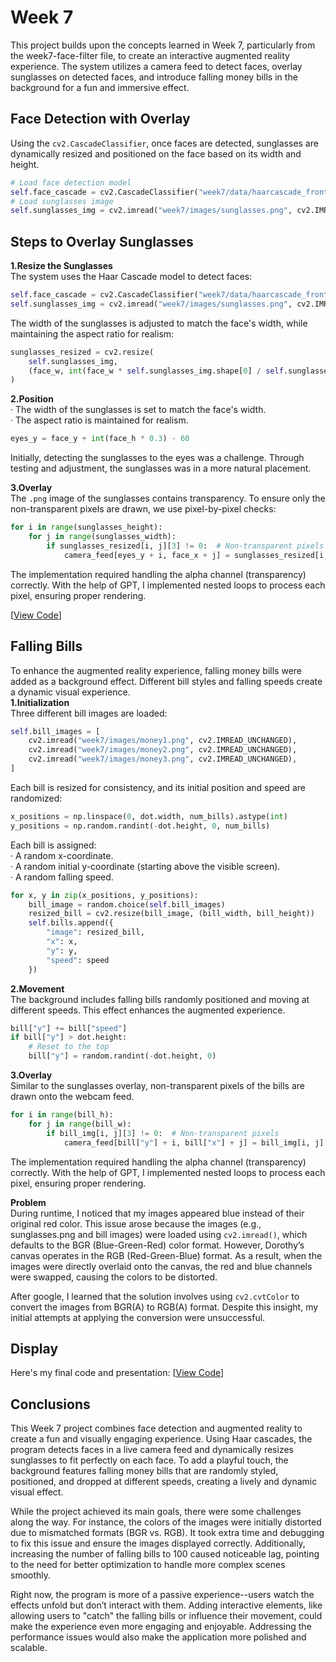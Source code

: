 # **Week 7**
This project builds upon the concepts learned in Week 7, particularly from the week7-face-filter file, to create an interactive augmented reality experience. The system utilizes a camera feed to detect faces, overlay sunglasses on detected faces, and introduce falling money bills in the background for a fun and immersive effect.

## **Face Detection with Overlay**
Using the `cv2.CascadeClassifier`, once faces are detected, sunglasses are dynamically resized and positioned on the face based on its width and height.

```python
# Load face detection model
self.face_cascade = cv2.CascadeClassifier("week7/data/haarcascade_frontalface_default.xml")
# Load sunglasses image
self.sunglasses_img = cv2.imread("week7/images/sunglasses.png", cv2.IMREAD_UNCHANGED)  
```

## **Steps to Overlay Sunglasses** ##  
**1.Resize the Sunglasses**    
The system uses the Haar Cascade model to detect faces:  

```python
self.face_cascade = cv2.CascadeClassifier("week7/data/haarcascade_frontalface_default.xml")
self.sunglasses_img = cv2.imread("week7/images/sunglasses.png", cv2.IMREAD_UNCHANGED)  
```

The width of the sunglasses is adjusted to match the face's width, while maintaining the aspect ratio for realism: 

```python
sunglasses_resized = cv2.resize(
    self.sunglasses_img, 
    (face_w, int(face_w * self.sunglasses_img.shape[0] / self.sunglasses_img.shape[1]))
)
```

**2.Position**      
· The width of the sunglasses is set to match the face's width.      
· The aspect ratio is maintained for realism.      

```python
eyes_y = face_y + int(face_h * 0.3) - 60
```
Initially, detecting the sunglasses to the eyes was a challenge. Through testing and adjustment, the sunglasses was in a more natural placement.

**3.Overlay**  
The `.png` image of the sunglasses contains transparency. To ensure only the non-transparent pixels are drawn, we use pixel-by-pixel checks:    

```python
for i in range(sunglasses_height):
    for j in range(sunglasses_width):
        if sunglasses_resized[i, j][3] != 0:  # Non-transparent pixels
            camera_feed[eyes_y + i, face_x + j] = sunglasses_resized[i, j][:3]
```
The implementation required handling the alpha channel (transparency) correctly. With the help of GPT, I implemented nested loops to process each pixel, ensuring proper rendering.  

[[View Code](./sunglasses.py)]

[](https://git.arts.ac.uk/23040253/Yixuan_Xiong_portfolio-STEM/assets/1195/149f1e95-4f92-4841-afbe-285dd77b85ce)

## **Falling Bills** ##    
To enhance the augmented reality experience, falling money bills were added as a background effect. Different bill styles and falling speeds create a dynamic visual experience.  
**1.Initialization**    
Three different bill images are loaded:  

```python
self.bill_images = [
    cv2.imread("week7/images/money1.png", cv2.IMREAD_UNCHANGED),
    cv2.imread("week7/images/money2.png", cv2.IMREAD_UNCHANGED),
    cv2.imread("week7/images/money3.png", cv2.IMREAD_UNCHANGED),
]
```
Each bill is resized for consistency, and its initial position and speed are randomized:  

```python
x_positions = np.linspace(0, dot.width, num_bills).astype(int)
y_positions = np.random.randint(-dot.height, 0, num_bills)
```
  
Each bill is assigned:    
· A random x-coordinate.  
· A random initial y-coordinate (starting above the visible screen).    
· A random falling speed.   

```python
for x, y in zip(x_positions, y_positions):
    bill_image = random.choice(self.bill_images)
    resized_bill = cv2.resize(bill_image, (bill_width, bill_height))
    self.bills.append({
        "image": resized_bill,
        "x": x,
        "y": y,
        "speed": speed
    })
```

**2.Movement**    
The background includes falling bills randomly positioned and moving at different speeds. This effect enhances the augmented experience.  

```python
bill["y"] += bill["speed"]
if bill["y"] > dot.height:
    # Reset to the top
    bill["y"] = random.randint(-dot.height, 0)  
```
**3.Overlay**    
Similar to the sunglasses overlay, non-transparent pixels of the bills are drawn onto the webcam feed.  

```python
for i in range(bill_h):
    for j in range(bill_w):
        if bill_img[i, j][3] != 0:  # Non-transparent pixels
            camera_feed[bill["y"] + i, bill["x"] + j] = bill_img[i, j][:3]
```
The implementation required handling the alpha channel (transparency) correctly. With the help of GPT, I implemented nested loops to process each pixel, ensuring proper rendering.  

**Problem**    
During runtime, I noticed that my images appeared blue instead of their original red color. This issue arose because the images (e.g., sunglasses.png and bill images) were loaded using `cv2.imread()`, which defaults to the BGR (Blue-Green-Red) color format. However, Dorothy’s canvas operates in the RGB (Red-Green-Blue) format. As a result, when the images were directly overlaid onto the canvas, the red and blue channels were swapped, causing the colors to be distorted.  

After google, I learned that the solution involves using `cv2.cvtColor` to convert the images from BGR(A) to RGB(A) format. Despite this insight, my initial attempts at applying the conversion were unsuccessful.  

## **Display**  
Here's my final code and presentation: [[View Code](./rich_guy.py)]

[](https://git.arts.ac.uk/23040253/Yixuan_Xiong_portfolio-STEM/assets/1195/c7c06df4-8eef-47b7-8cfc-37932531f317)

## **Conclusions**  
This Week 7 project combines face detection and augmented reality to create a fun and visually engaging experience. Using Haar cascades, the program detects faces in a live camera feed and dynamically resizes sunglasses to fit perfectly on each face. To add a playful touch, the background features falling money bills that are randomly styled, positioned, and dropped at different speeds, creating a lively and dynamic visual effect.  

While the project achieved its main goals, there were some challenges along the way. For instance, the colors of the images were initially distorted due to mismatched formats (BGR vs. RGB). It took extra time and debugging to fix this issue and ensure the images displayed correctly. Additionally, increasing the number of falling bills to 100 caused noticeable lag, pointing to the need for better optimization to handle more complex scenes smoothly.  

Right now, the program is more of a passive experience--users watch the effects unfold but don’t interact with them. Adding interactive elements, like allowing users to "catch" the falling bills or influence their movement, could make the experience even more engaging and enjoyable. Addressing the performance issues would also make the application more polished and scalable.  
